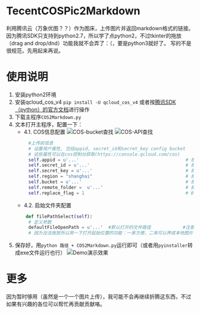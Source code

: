# TecentCOSPic2Markdown
利用腾讯云（万象优图？？）作为图床，上传图片并返回markdown格式的链接。
因为腾讯SDK只支持到python2.7，所以学了点python2，不过tkinter的拖放（drag and drop/dnd）功能我就不会弄了：（，要是python3就好了。
写的不是很规范，先用起来再说。

# 使用说明
1. 安装python2环境
2. 安装qcloud_cos_v4 `pip install -U qcloud_cos_v4`
   或者按[腾讯SDK（python）的官方文档](https://github.com/tencentyun/cos-python-sdk-v4)进行操作
3. 下载主程序`COS2Markdown.py`
4. 文本打开主程序，配置一下：
   - 4.1. COS信息配置
![COS-bucket查找](http://picpool-1255373220.cossh.myqcloud.com/Blog_Hexo_CodingNet/2017-11-01_COS-bucket.png)
![COS-API查找](http://picpool-1255373220.cossh.myqcloud.com/Blog_Hexo_CodingNet/2017-11-01_COS-API.png)
   ~~~ python
        #上传前信息
        # 设置用户属性, 包括appid, secret_id和secret_key config bucket
        # 这些属性可以在cos控制台获取(https://console.qcloud.com/cos)  
        self.appid = u'...'                                        # 把...替换为用户的appid
        self.secret_id = u'...'                                    # 把...替换为用户的secret_id
        self.secret_key = u'...'                                   # 把...替换为用户的secret_key
        self.region = "shanghai"                                   # 把...替换为用户的region，目前可以为 shanghai/guangzhou
        self.bucket = u'...'                                       # 把...替换为用户的bucket
        self.remote_folder =  u'...'                               # 把...替换为用户的远程路径（如果新建了文件夹）
        self.replace_flag = 1                                      # 0表示可以覆盖？
   ~~~
   - 4.2. 启始文件夹配置
   ~~~ python
       def filePathSelect(self):
        # 定义参数
        defaultFileOpenPath = u'...'  #默认打开的文件路径            #注意win下的路径格式，eg:‘d://Share//blog//hexo//source//_img//’
        # 因为没法拖放所以用一下打开起始位置的功能：一来方便，二来可以养成本地图片保存的习惯
   ~~~
5. 保存好，用`python 路径 + COS2Markdown.py`运行即可（或者用`pyinstaller`转成exe文件运行也行）
![Demo演示效果](http://picpool-1255373220.cossh.myqcloud.com/Blog_Hexo_CodingNet/2017-11-01_cos2md-tool.png)
# 更多
因为暂时够用（虽然是一个一个图片上传），我可能不会再继续折腾这东西，不过如果有兴趣的各位可以帮忙再贡献贡献咯。
